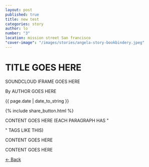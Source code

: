 ```yaml
---
layout: post
published: true
title: new test
categories: story
author: lo
number: "3"
location: mission street San francisco
"cover-image": "/images/stories/angela-story-bookbindery.jpeg"
---
```


<div class="post-image" style="background-image:url('/images/stories/angela-story-bookbindery.jpeg');">
<h1 class="post-title">TITLE GOES HERE</h1>
</div>
 
SOUNDCLOUD IFRAME GOES HERE
 
<p class="author"> By AUTHOR GOES HERE </p>
<p class="meta">{{ page.date | date_to_string }}</p>
 
{% include share_button.html %}
 
<div class="padding">
 
<p>CONTENT GOES HERE (EACH PARAGRAPH HAS "<p>" TAGS LIKE THIS) </p>
 
<p>CONTENT GOES HERE</p>
 
<p>CONTENT GOES HERE</p>
 
 
</div>
 
<p class="back-arrow"><a href="/">&larr; Back</a></p>
 
<input type="hidden" class="post_location" name="post_location" value="mission street san francisco">

